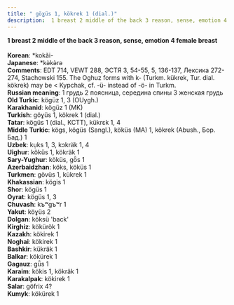 ```yaml
---
title: " göɣüs 1, kökrek 1 (dial.)"
description:  1 breast 2 middle of the back 3 reason, sense, emotion 4 female breast
---
```

<strong> 1 breast 2 middle of the back 3 reason, sense, emotion 4 female breast</strong><br><br>
<strong>Korean</strong>:  *kokăi-<br>
<strong>Japanese</strong>:  *kǝ̀kǝ̀rǝ<br>
<strong>Comments</strong>:  EDT 714, VEWT 288, ЭСТЯ 3, 54-55, 5, 136-137, Лексика 272-274, Stachowski 155. The Oghuz forms with k- (Turkm. kükrek, Tur. dial. kökrek) may be < Kypchak, cf. -ü- instead of -ö- in Turkm.<br>
<strong>Russian meaning</strong>:  1 грудь 2 поясница, середина спины 3 женская грудь<br>
<strong>Old Turkic</strong>:  kögüz 1, 3 (OUygh.)<br>
<strong>Karakhanid</strong>:  kögüz 1 (MK)<br>
<strong>Turkish</strong>:  göɣüs 1, kökrek 1 (dial.)<br>
<strong>Tatar</strong>:  kögüs 1 (dial., КСТТ), kükrɛk 1, 4<br>
<strong>Middle Turkic</strong>:  kögs, kögüs (Sangl.), köküs (MA) 1, kökrek (Abush., Бор. Бад.) 1<br>
<strong>Uzbek</strong>:  kụks 1, 3, kɔkräk 1, 4<br>
<strong>Uighur</strong>:  köküs 1, kökräk 1<br>
<strong>Sary-Yughur</strong>:  köküs, gȫs 1<br>
<strong>Azerbaidzhan</strong>:  köks, köküs 1<br>
<strong>Turkmen</strong>:  gövüs 1, kükrek 1<br>
<strong>Khakassian</strong>:  kögis 1<br>
<strong>Shor</strong>:  kögüs 1<br>
<strong>Oyrat</strong>:  kögüs 1, 3<br>
<strong>Chuvash</strong>:  kъʷgъʷr 1<br>
<strong>Yakut</strong>:  köɣüs 2<br>
<strong>Dolgan</strong>:  köksü 'back'<br>
<strong>Kirghiz</strong>:  kökürök 1<br>
<strong>Kazakh</strong>:  kökirek 1<br>
<strong>Noghai</strong>:  kökirek 1<br>
<strong>Bashkir</strong>:  kükräk 1<br>
<strong>Balkar</strong>:  kökürek 1<br>
<strong>Gagauz</strong>:  gǖs 1<br>
<strong>Karaim</strong>:  kökis 1, kökräk 1<br>
<strong>Karakalpak</strong>:  kökirek 1<br>
<strong>Salar</strong>:  göfrix 4?<br>
<strong>Kumyk</strong>:  kökürek 1<br>



